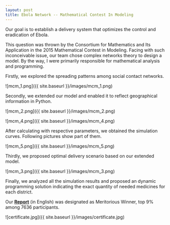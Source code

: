 ```yaml
---
layout: post
title: Ebola Network -- Mathematical Contest In Modeling
---
```


Our goal is to establish a delivery system that optimizes the control and eradication of Ebola.

This question was thrown by the Consortium for Mathematics and Its Application in the 2015 Mathematical Contest in Modeling.
Facing with such inconceivable issue, our team chose complex networks theory to design a model. By the way, I were primarily responsible for mathematical analysis and programming.

Firstly, we explored the spreading patterns among social contact networks. 

![mcm_1.png]({{ site.baseurl }}/images/mcm_1.png)

Secondly, we extended our model and enabled it to reflect geographical information in Python.

![mcm_2.png]({{ site.baseurl }}/images/mcm_2.png)

![mcm_4.png]({{ site.baseurl }}/images/mcm_4.png)

After calculating with respective parameters, we obtained the simulation curves. Following pictures show part of them.

![mcm_5.png]({{ site.baseurl }}/images/mcm_5.png)

Thirdly, we proposed optimal delivery scenario based on our extended model.

![mcm_3.png]({{ site.baseurl }}/images/mcm_3.png)

Finally, we analyzed all the simulation results and proposed an dynamic programming solution indicating the exact quantity of needed medicines for each district.

Our [**Report**](https://raw.githubusercontent.com/xu2333/xu2333.github.io/master/pdf/MCM.pdf) (in English) was designated as Meritorious Winner, top 9% among 7636 participants.

![certificate.jpg]({{ site.baseurl }}/images/certificate.jpg)